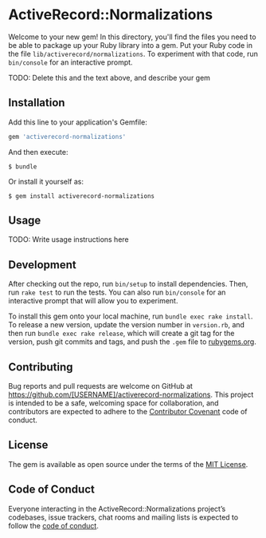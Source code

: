 # ActiveRecord::Normalizations

Welcome to your new gem! In this directory, you'll find the files you need to be able to package up your Ruby library into a gem. Put your Ruby code in the file `lib/activerecord/normalizations`. To experiment with that code, run `bin/console` for an interactive prompt.

TODO: Delete this and the text above, and describe your gem

## Installation

Add this line to your application's Gemfile:

```ruby
gem 'activerecord-normalizations'
```

And then execute:

    $ bundle

Or install it yourself as:

    $ gem install activerecord-normalizations

## Usage

TODO: Write usage instructions here

## Development

After checking out the repo, run `bin/setup` to install dependencies. Then, run `rake test` to run the tests. You can also run `bin/console` for an interactive prompt that will allow you to experiment.

To install this gem onto your local machine, run `bundle exec rake install`. To release a new version, update the version number in `version.rb`, and then run `bundle exec rake release`, which will create a git tag for the version, push git commits and tags, and push the `.gem` file to [rubygems.org](https://rubygems.org).

## Contributing

Bug reports and pull requests are welcome on GitHub at https://github.com/[USERNAME]/activerecord-normalizations. This project is intended to be a safe, welcoming space for collaboration, and contributors are expected to adhere to the [Contributor Covenant](http://contributor-covenant.org) code of conduct.

## License

The gem is available as open source under the terms of the [MIT License](https://opensource.org/licenses/MIT).

## Code of Conduct

Everyone interacting in the ActiveRecord::Normalizations project’s codebases, issue trackers, chat rooms and mailing lists is expected to follow the [code of conduct](https://github.com/[USERNAME]/activerecord-normalizations/blob/master/CODE_OF_CONDUCT.md).

